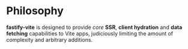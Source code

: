 # Philosophy

<b>fastify-vite</b> is designed to provide _core_ <b>SSR</b>, 
<b>client hydration</b> and <b>data fetching</b> capabilities to Vite apps, judiciously limiting the amount of complexity and arbitrary additions. 
